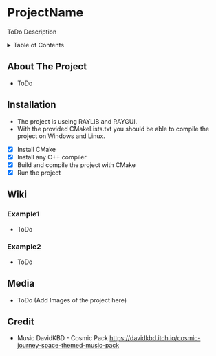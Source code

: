 # ProjectName
ToDo Description

<!-- TABLE OF CONTENTS -->
<details>
  <summary>Table of Contents</summary>
  <ol>
    <li><a href="#about-the-project">About The Project</a></li>
    <li><a href="#installation">Installation</a></li>
    <li><a href="#wiki">Wiki</a></li>
    <li><a href="#media">Media</a></li>
    <li><a href="#credit">Media</a></li>
  </ol>
</details>

## About The Project
- ToDo

## Installation
- The project is useing RAYLIB and RAYGUI.
- With the provided CMakeLists.txt you should be able to compile the project on Windows and Linux.
- [x] Install CMake
- [x] Install any C++ compiler
- [x] Build and compile the project with CMake
- [x] Run the project

## Wiki
### Example1
- ToDo
### Example2
- ToDo

## Media
- ToDo (Add Images of the project here)

## Credit
- Music
DavidKBD - Cosmic Pack
https://davidkbd.itch.io/cosmic-journey-space-themed-music-pack